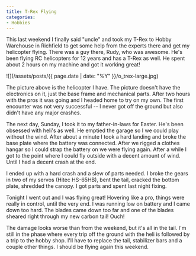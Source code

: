 ```yaml
---
title: T-Rex Flying
categories:
- Hobbies
---
```


This last weekend I finally said "uncle" and took my T-Rex to Hobby Warehouse in Richfield to get some help from the experts there and get my helicopter flying. There was a guy there, Rudy, who was awesome. He's been flying RC helicopters for 12 years and has a T-Rex as well. He spent about 2 hours on my machine and got it working great!


![](/assets/posts/{{ page.date | date: "%Y" }}/o_trex-large.jpg)

The picture above is the helicopter I have. The picture doesn't have the electronics on it, just the base frame and mechanical parts. After two hours with the pros it was going and I headed home to try on my own. The first encounter was not very successful -- I never got off the ground but also didn't have any major crashes.

The next day, Sunday, I took it to my father-in-laws for Easter. He's been obsessed with heli's as well. He emptied the garage so I we could play without the wind. After about a minute I took a hard landing and broke the base plate where the battery was connected. After we rigged a clothes hangar so I could strap the battery on we were flying again. After a while I got to the point where I could fly outside with a decent amount of wind. Until I had a decent crash at the end.

I ended up with a hard crash and a slew of parts needed. I broke the gears in two of my servos (Hitec HS-65HB), bent the tail, cracked the bottom plate, shredded the canopy. I got parts and spent last night fixing.

Tonight I went out and I was flying great! Hovering like a pro, things were really in control, until the very end. I was running low on battery and I came down too hard. The blades came down too far and one of the blades sheared right through my new carbon tail! Ouch!

The damage looks worse than from the weekend, but it's all in the tail. I'm still in the phase where every trip off the ground with the heli is followed by a trip to the hobby shop. I'll have to replace the tail, stabilizer bars and a couple other things. I should be flying again this weekend.
